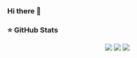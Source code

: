 ### Hi there 👋



### ⭐ GitHub Stats

<p align = "center">
  <img src = "https://github-readme-stats.vercel.app/api?username=apm-cmyk&show_icons=true&theme=chartreuse-dark&line_height=27">
  <img src = "https://github-readme-stats.vercel.app/api/top-langs/?username=apm-cmyk&theme=chartreuse-dark">
   <img src="https://github.com/apm-cmyk/UGZq.gif">
  
</p>

